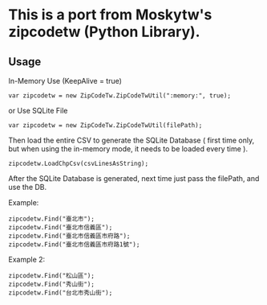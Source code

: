 # This is a port from Moskytw's zipcodetw (Python Library).

## Usage

In-Memory Use (KeepAlive = true)
```
var zipcodetw = new ZipCodeTw.ZipCodeTwUtil(":memory:", true);
```

or Use SQLite File
```
var zipcodetw = new ZipCodeTw.ZipCodeTwUtil(filePath);
```

Then load the entire CSV to generate the SQLite Database
( first time only, but when using the in-memory mode, it needs to be loaded every time ).

```
zipcodetw.LoadChpCsv(csvLinesAsString);
```

After the SQLite Database is generated, next time just pass the filePath,
and use the DB.

Example:
```
zipcodetw.Find("臺北市");
zipcodetw.Find("臺北市信義區");
zipcodetw.Find("臺北市信義區市府路");
zipcodetw.Find("臺北市信義區市府路1號");
```

Example 2:

```
zipcodetw.Find("松山區");
zipcodetw.Find("秀山街");
zipcodetw.Find("台北市秀山街");
```
